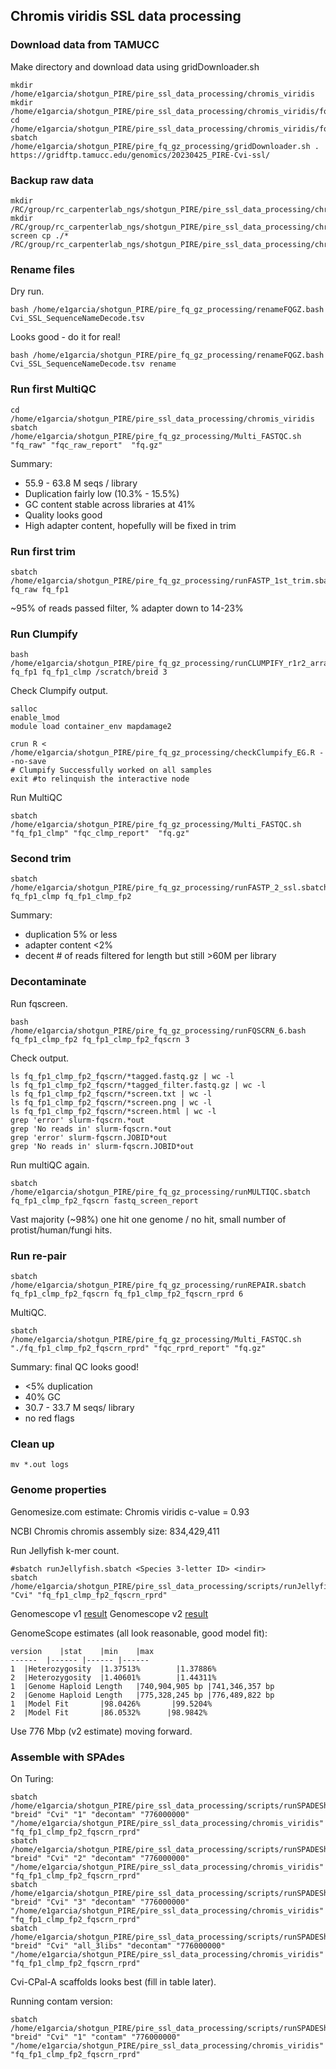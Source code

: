 ## Chromis viridis SSL data processing

### Download data from TAMUCC

Make directory and download data using gridDownloader.sh

```
mkdir /home/e1garcia/shotgun_PIRE/pire_ssl_data_processing/chromis_viridis
mkdir /home/e1garcia/shotgun_PIRE/pire_ssl_data_processing/chromis_viridis/fq_raw
cd /home/e1garcia/shotgun_PIRE/pire_ssl_data_processing/chromis_viridis/fq_raw
sbatch /home/e1garcia/shotgun_PIRE/pire_fq_gz_processing/gridDownloader.sh . https://gridftp.tamucc.edu/genomics/20230425_PIRE-Cvi-ssl/
```

### Backup raw data

```
mkdir /RC/group/rc_carpenterlab_ngs/shotgun_PIRE/pire_ssl_data_processing/chromis_viridis
mkdir /RC/group/rc_carpenterlab_ngs/shotgun_PIRE/pire_ssl_data_processing/chromis_viridis/fq_raw
screen cp ./* /RC/group/rc_carpenterlab_ngs/shotgun_PIRE/pire_ssl_data_processing/chromis_viridis/fq_raw
```

### Rename files

Dry run.

```
bash /home/e1garcia/shotgun_PIRE/pire_fq_gz_processing/renameFQGZ.bash Cvi_SSL_SequenceNameDecode.tsv
```

Looks good - do it for real!

```
bash /home/e1garcia/shotgun_PIRE/pire_fq_gz_processing/renameFQGZ.bash Cvi_SSL_SequenceNameDecode.tsv rename
```

### Run first MultiQC

```
cd /home/e1garcia/shotgun_PIRE/pire_ssl_data_processing/chromis_viridis
sbatch /home/e1garcia/shotgun_PIRE/pire_fq_gz_processing/Multi_FASTQC.sh "fq_raw" "fqc_raw_report"  "fq.gz"
```

Summary:

* 55.9 - 63.8 M seqs / library
* Duplication fairly low (10.3% - 15.5%)
* GC content stable across libraries at 41%
* Quality looks good
* High adapter content, hopefully will be fixed in trim

### Run first trim

```
sbatch /home/e1garcia/shotgun_PIRE/pire_fq_gz_processing/runFASTP_1st_trim.sbatch fq_raw fq_fp1 
```

~95% of reads passed filter, % adapter down to 14-23%

### Run Clumpify

```
bash /home/e1garcia/shotgun_PIRE/pire_fq_gz_processing/runCLUMPIFY_r1r2_array.bash fq_fp1 fq_fp1_clmp /scratch/breid 3
```

Check Clumpify output.

```
salloc
enable_lmod
module load container_env mapdamage2

crun R < /home/e1garcia/shotgun_PIRE/pire_fq_gz_processing/checkClumpify_EG.R --no-save
# Clumpify Successfully worked on all samples
exit #to relinquish the interactive node
```

Run MultiQC

```
sbatch /home/e1garcia/shotgun_PIRE/pire_fq_gz_processing/Multi_FASTQC.sh "fq_fp1_clmp" "fqc_clmp_report"  "fq.gz"
```

### Second trim

```
sbatch /home/e1garcia/shotgun_PIRE/pire_fq_gz_processing/runFASTP_2_ssl.sbatch fq_fp1_clmp fq_fp1_clmp_fp2
```

Summary:
* duplication 5% or less
* adapter content <2%
* decent # of reads filtered for length but still >60M per library

### Decontaminate

Run fqscreen.

```
bash /home/e1garcia/shotgun_PIRE/pire_fq_gz_processing/runFQSCRN_6.bash fq_fp1_clmp_fp2 fq_fp1_clmp_fp2_fqscrn 3
```

Check output.

```
ls fq_fp1_clmp_fp2_fqscrn/*tagged.fastq.gz | wc -l
ls fq_fp1_clmp_fp2_fqscrn/*tagged_filter.fastq.gz | wc -l 
ls fq_fp1_clmp_fp2_fqscrn/*screen.txt | wc -l
ls fq_fp1_clmp_fp2_fqscrn/*screen.png | wc -l
ls fq_fp1_clmp_fp2_fqscrn/*screen.html | wc -l
grep 'error' slurm-fqscrn.*out
grep 'No reads in' slurm-fqscrn.*out
grep 'error' slurm-fqscrn.JOBID*out
grep 'No reads in' slurm-fqscrn.JOBID*out
```

Run multiQC again.

```
sbatch /home/e1garcia/shotgun_PIRE/pire_fq_gz_processing/runMULTIQC.sbatch fq_fp1_clmp_fp2_fqscrn fastq_screen_report
```

Vast majority (~98%) one hit one genome / no hit, small number of protist/human/fungi hits.

### Run re-pair

```
sbatch /home/e1garcia/shotgun_PIRE/pire_fq_gz_processing/runREPAIR.sbatch fq_fp1_clmp_fp2_fqscrn fq_fp1_clmp_fp2_fqscrn_rprd 6
```

MultiQC.

```
sbatch /home/e1garcia/shotgun_PIRE/pire_fq_gz_processing/Multi_FASTQC.sh "./fq_fp1_clmp_fp2_fqscrn_rprd" "fqc_rprd_report" "fq.gz"
```

Summary: final QC looks good!
* <5% duplication
* 40% GC
* 30.7 - 33.7 M seqs/ library
* no red flags

### Clean up

```
mv *.out logs
```

### Genome properties

Genomesize.com estimate: Chromis viridis c-value = 0.93

NCBI Chromis chromis assembly size: 834,429,411

Run Jellyfish k-mer count.

```
#sbatch runJellyfish.sbatch <Species 3-letter ID> <indir>
sbatch /home/e1garcia/shotgun_PIRE/pire_ssl_data_processing/scripts/runJellyfish.sbatch "Cvi" "fq_fp1_clmp_fp2_fqscrn_rprd"
```

Genomescope v1 [result](http://genomescope.org/analysis.php?code=jl3dfLRRl4YgSqTx4w1t)
Genomescope v2 [result](http://genomescope.org/genomescope2.0/analysis.php?code=OD2lxlaVfynmxQbzvRT0)

GenomeScope estimates (all look reasonable, good model fit):

```
version    |stat    |min    |max
------  |------ |------ |------
1  |Heterozygosity  |1.37513%        |1.37886% 
2  |Heterozygosity  |1.40601%        |1.44311%
1  |Genome Haploid Length   |740,904,905 bp |741,346,357 bp 
2  |Genome Haploid Length   |775,328,245 bp |776,489,822 bp 
1  |Model Fit       |98.0426%       |99.5204%
2  |Model Fit       |86.0532%      |98.9842%
```

Use 776 Mbp (v2 estimate) moving forward.

### Assemble with SPAdes

On Turing:

```
sbatch /home/e1garcia/shotgun_PIRE/pire_ssl_data_processing/scripts/runSPADEShimem_R1R2_noisolate.sbatch "breid" "Cvi" "1" "decontam" "776000000" "/home/e1garcia/shotgun_PIRE/pire_ssl_data_processing/chromis_viridis" "fq_fp1_clmp_fp2_fqscrn_rprd"
sbatch /home/e1garcia/shotgun_PIRE/pire_ssl_data_processing/scripts/runSPADEShimem_R1R2_noisolate.sbatch "breid" "Cvi" "2" "decontam" "776000000" "/home/e1garcia/shotgun_PIRE/pire_ssl_data_processing/chromis_viridis" "fq_fp1_clmp_fp2_fqscrn_rprd"
sbatch /home/e1garcia/shotgun_PIRE/pire_ssl_data_processing/scripts/runSPADEShimem_R1R2_noisolate.sbatch "breid" "Cvi" "3" "decontam" "776000000" "/home/e1garcia/shotgun_PIRE/pire_ssl_data_processing/chromis_viridis" "fq_fp1_clmp_fp2_fqscrn_rprd"
sbatch /home/e1garcia/shotgun_PIRE/pire_ssl_data_processing/scripts/runSPADEShimem_R1R2_noisolate.sbatch "breid" "Cvi" "all_3libs" "decontam" "776000000" "/home/e1garcia/shotgun_PIRE/pire_ssl_data_processing/chromis_viridis" "fq_fp1_clmp_fp2_fqscrn_rprd"
```

Cvi-CPal-A scaffolds looks best (fill in table later).

Running contam version:

```
sbatch /home/e1garcia/shotgun_PIRE/pire_ssl_data_processing/scripts/runSPADEShimem_R1R2_noisolate.sbatch "breid" "Cvi" "1" "contam" "776000000" "/home/e1garcia/shotgun_PIRE/pire_ssl_data_processing/chromis_viridis" "fq_fp1_clmp_fp2_fqscrn_rprd"
```
